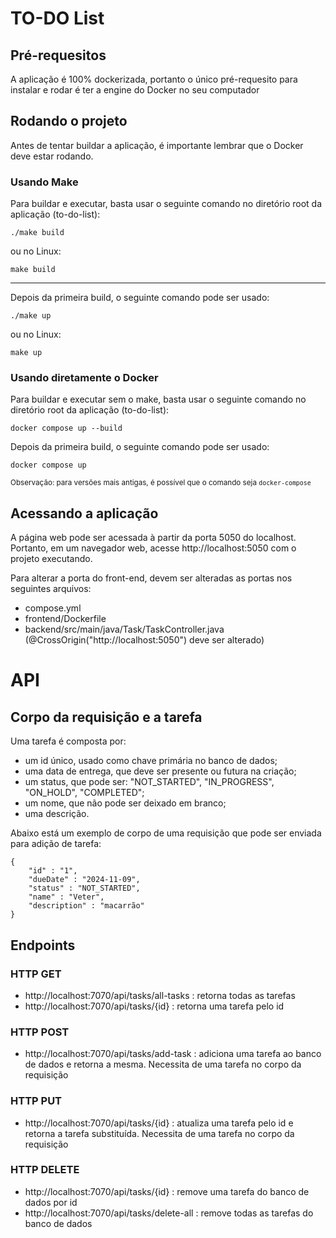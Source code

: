# TO-DO List

## Pré-requesitos
A aplicação é 100% dockerizada, portanto o único pré-requesito para instalar e rodar é ter a engine do Docker no seu computador

## Rodando o projeto

Antes de tentar buildar a aplicação, é importante lembrar que o Docker deve estar rodando.

### Usando Make

Para buildar e executar, basta usar o seguinte comando no diretório root da aplicação (to-do-list):
 ```
 ./make build
 ```

ou no Linux:

 ```
 make build
 ```
 ---
Depois da primeira build, o seguinte comando pode ser usado:
 ```
 ./make up
 ```

ou no Linux:

 ```
 make up
 ```


### Usando diretamente o Docker
Para buildar e executar sem o make, basta usar o seguinte comando no diretório root da aplicação (to-do-list):
 ```
 docker compose up --build
 ```
Depois da primeira build, o seguinte comando pode ser usado:
 ```
 docker compose up
 ```

<sub>Observação: para versões mais antigas, é possível que o comando seja `docker-compose`</sub>

## Acessando a aplicação
A página web pode ser acessada à partir da porta 5050 do localhost. Portanto, em um navegador web, acesse http://localhost:5050 com o projeto executando. 

Para alterar a porta do front-end, devem ser alteradas as portas nos seguintes arquivos:
- compose.yml
- frontend/Dockerfile
- backend/src/main/java/Task/TaskController.java (@CrossOrigin("http://localhost:5050") deve ser alterado)

# API

## Corpo da requisição e a tarefa
Uma tarefa é composta por:
- um id único, usado como chave primária no banco de dados;
- uma data de entrega, que deve ser presente ou futura na criação;
- um status, que pode ser: "NOT_STARTED", "IN_PROGRESS", "ON_HOLD", "COMPLETED";
- um nome, que não pode ser deixado em branco;
- uma descrição.

Abaixo está um exemplo de corpo de uma requisição que pode ser enviada para adição de tarefa:
```
{
    "id" : "1",
    "dueDate" : "2024-11-09",
    "status" : "NOT_STARTED",
    "name" : "Veter",
    "description" : "macarrão"
}
```

## Endpoints

### HTTP GET

- http://localhost:7070/api/tasks/all-tasks : retorna todas as tarefas
- http://localhost:7070/api/tasks/{id} : retorna uma tarefa pelo id

### HTTP POST

- http://localhost:7070/api/tasks/add-task : adiciona uma tarefa ao banco de dados e retorna a mesma. Necessita de uma tarefa no corpo da requisição

### HTTP PUT

- http://localhost:7070/api/tasks/{id} : atualiza uma tarefa pelo id e retorna a tarefa substituída. Necessita de uma tarefa no corpo da requisição

### HTTP DELETE

- http://localhost:7070/api/tasks/{id} : remove uma tarefa do banco de dados por id
- http://localhost:7070/api/tasks/delete-all : remove todas as tarefas do banco de dados
